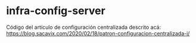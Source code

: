 # infra-config-server

Código del artículo de configuración centralizada descrito acá: https://blog.sacavix.com/2020/02/18/patron-configuracion-centralizada-i/
